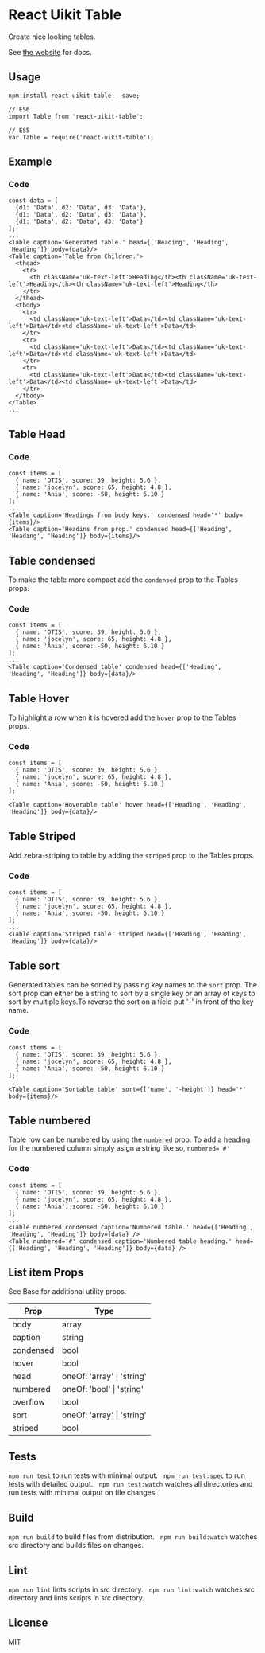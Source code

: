 # React Uikit Table

Create nice looking tables.

See [the website](http://otissv.github.io/react-uikit-components) for docs.

## Usage

    npm install react-uikit-table --save;

    // ES6
    import Table from 'react-uikit-table';

    // ES5
    var Table = require('react-uikit-table');

## Example




### Code

    const data = [
      {d1: 'Data', d2: 'Data', d3: 'Data'},
      {d1: 'Data', d2: 'Data', d3: 'Data'},
      {d1: 'Data', d2: 'Data', d3: 'Data'}
    ];
    ...
    <Table caption='Generated table.' head={['Heading', 'Heading', 'Heading']} body={data}/>
    <Table caption='Table from Children.'>
      <thead>
        <tr>
          <th className='uk-text-left'>Heading</th><th className='uk-text-left'>Heading</th><th className='uk-text-left'>Heading</th>
        </tr>
      </thead>
      <tbody>
        <tr>
          <td className='uk-text-left'>Data</td><td className='uk-text-left'>Data</td><td className='uk-text-left'>Data</td>
        </tr>
        <tr>
          <td className='uk-text-left'>Data</td><td className='uk-text-left'>Data</td><td className='uk-text-left'>Data</td>
        </tr>
        <tr>
          <td className='uk-text-left'>Data</td><td className='uk-text-left'>Data</td><td className='uk-text-left'>Data</td>
        </tr>
      </tbody>
    </Table>
    ...

## Table Head




### Code

    const items = [
      { name: 'OTIS', score: 39, height: 5.6 },
      { name: 'jocelyn', score: 65, height: 4.8 },
      { name: 'Ania', score: -50, height: 6.10 }
    ];
    ...
    <Table caption='Headings from body keys.' condensed head='*' body={items}/>
    <Table caption='Headins from prop.' condensed head={['Heading', 'Heading', 'Heading']} body={items}/>

## Table condensed

<span>To make the table more compact add the `condensed` prop to the Tables props.</span>


### Code

    const items = [
      { name: 'OTIS', score: 39, height: 5.6 },
      { name: 'jocelyn', score: 65, height: 4.8 },
      { name: 'Ania', score: -50, height: 6.10 }
    ];
    ...
    <Table caption='Condensed table' condensed head={['Heading', 'Heading', 'Heading']} body={data}/>

## Table Hover

<span>To highlight a row when it is hovered add the `hover` prop to the Tables props.</span>


### Code

    const items = [
      { name: 'OTIS', score: 39, height: 5.6 },
      { name: 'jocelyn', score: 65, height: 4.8 },
      { name: 'Ania', score: -50, height: 6.10 }
    ];
    ...
    <Table caption='Hoverable table' hover head={['Heading', 'Heading', 'Heading']} body={data}/>

## Table Striped

<span>Add zebra-striping to table by adding the `striped` prop to the Tables props.</span>


### Code

    const items = [
      { name: 'OTIS', score: 39, height: 5.6 },
      { name: 'jocelyn', score: 65, height: 4.8 },
      { name: 'Ania', score: -50, height: 6.10 }
    ];
    ...
    <Table caption='Striped table' striped head={['Heading', 'Heading', 'Heading']} body={data}/>

## Table sort

<span>Generated tables can be sorted by passing key names to the `sort` prop. The sort prop can either be a string to sort by a single key or an array of keys to sort by multiple keys.To reverse the sort on a field put '-' in front of the key name.</span>


### Code

    const items = [
      { name: 'OTIS', score: 39, height: 5.6 },
      { name: 'jocelyn', score: 65, height: 4.8 },
      { name: 'Ania', score: -50, height: 6.10 }
    ];
    ...
    <Table caption='Sortable table' sort={['name', '-height']} head='*' body={items}/>

## Table numbered

<span>Table row can be numbered by using the `numbered` prop. To add a heading for the numbered column simply asign a string like so, `numbered='#'`</span>


### Code

    const items = [
      { name: 'OTIS', score: 39, height: 5.6 },
      { name: 'jocelyn', score: 65, height: 4.8 },
      { name: 'Ania', score: -50, height: 6.10 }
    ];
    ...
    <Table numbered condensed caption='Numbered table.' head={['Heading', 'Heading', 'Heading']} body={data} />
    <Table numbered='#' condensed caption='Numbered table heading.' head={['Heading', 'Heading', 'Heading']} body={data} />

## List item Props

See Base for additional utility props.

<table class="uk-table">

<thead>

<tr>

<th>Prop</th>

<th>Type</th>

</tr>

</thead>

<tbody>

<tr>

<td colspan="1">body</td>

<td>array</td>

</tr>

<tr>

<td colspan="1">caption</td>

<td>string</td>

</tr>

<tr>

<td colspan="1">condensed</td>

<td>bool</td>

</tr>

<tr>

<td colspan="1">hover</td>

<td>bool</td>

</tr>

<tr>

<td colspan="1">head</td>

<td>oneOf: 'array' | 'string'</td>

</tr>

<tr>

<td colspan="1">numbered</td>

<td>oneOf: 'bool' | 'string'</td>

</tr>

<tr>

<td colspan="1">overflow</td>

<td>bool</td>

</tr>

<tr>

<td colspan="1">sort</td>

<td>oneOf: 'array' | 'string'</td>

</tr>

<tr>

<td colspan="1">striped</td>

<td>bool</td>

</tr>

</tbody>

</table>

## Tests

`npm run test` to run tests with minimal output.  
`npm run test:spec` to run tests with detailed output.  
`npm run test:watch` watches all directories and run tests with minimal output on file changes.  

## Build
`npm run build` to build files from distribution.  
`npm run build:watch` watches src directory and builds files on changes.  

## Lint
`npm run lint` lints scripts in src directory.  
`npm run lint:watch` watches src directory and lints scripts in src directory.  

## License
MIT